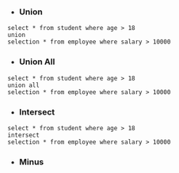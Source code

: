 - ### Union
```mysql
select * from student where age > 18
union
selection * from employee where salary > 10000
```
- ### Union All
```mysql
select * from student where age > 18
union all
selection * from employee where salary > 10000
```
- ### Intersect
```mysql
select * from student where age > 18
intersect
selection * from employee where salary > 10000
```
- ### Minus
